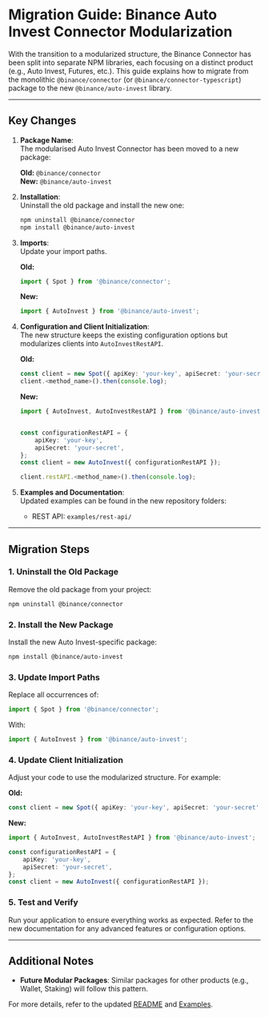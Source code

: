 # Migration Guide: Binance Auto Invest Connector Modularization

With the transition to a modularized structure, the Binance Connector has been split into separate NPM libraries, each focusing on a distinct product (e.g., Auto Invest, Futures, etc.). This guide explains how to migrate from the monolithic `@binance/connector` (or `@binance/connector-typescript`) package to the new `@binance/auto-invest` library.

---

## Key Changes

1. **Package Name**:  
   The modularised Auto Invest Connector has been moved to a new package:

    **Old:** `@binance/connector`  
     **New:** `@binance/auto-invest`

2. **Installation**:  
   Uninstall the old package and install the new one:

    ```bash
    npm uninstall @binance/connector
    npm install @binance/auto-invest
    ```

3. **Imports**:  
   Update your import paths.

    **Old:**

    ```typescript
    import { Spot } from '@binance/connector';
    ```

    **New:**

    ```typescript
    import { AutoInvest } from '@binance/auto-invest';
    ```

4. **Configuration and Client Initialization**:  
   The new structure keeps the existing configuration options but modularizes clients into `AutoInvestRestAPI`.

    **Old:**

    ```typescript
    const client = new Spot({ apiKey: 'your-key', apiSecret: 'your-secret' });
    client.<method_name>().then(console.log);
    ```

    **New:**

    ```typescript
    import { AutoInvest, AutoInvestRestAPI } from '@binance/auto-invest';


    const configurationRestAPI = {
        apiKey: 'your-key',
        apiSecret: 'your-secret',
    };
    const client = new AutoInvest({ configurationRestAPI });

    client.restAPI.<method_name>().then(console.log);
    ```

5. **Examples and Documentation**:  
   Updated examples can be found in the new repository folders:
    - REST API: `examples/rest-api/`

---

## Migration Steps

### 1. Uninstall the Old Package

Remove the old package from your project:

```bash
npm uninstall @binance/connector
```

### 2. Install the New Package

Install the new Auto Invest-specific package:

```bash
npm install @binance/auto-invest
```

### 3. Update Import Paths

Replace all occurrences of:

```typescript
import { Spot } from '@binance/connector';
```

With:

```typescript
import { AutoInvest } from '@binance/auto-invest';
```

### 4. Update Client Initialization

Adjust your code to use the modularized structure. For example:

**Old:**

```typescript
const client = new Spot({ apiKey: 'your-key', apiSecret: 'your-secret' });
```

**New:**

```typescript
import { AutoInvest, AutoInvestRestAPI } from '@binance/auto-invest';

const configurationRestAPI = {
    apiKey: 'your-key',
    apiSecret: 'your-secret',
};
const client = new AutoInvest({ configurationRestAPI });
```

### 5. Test and Verify

Run your application to ensure everything works as expected. Refer to the new documentation for any advanced features or configuration options.

---

## Additional Notes

- **Future Modular Packages**: Similar packages for other products (e.g., Wallet, Staking) will follow this pattern.

For more details, refer to the updated [README](../README.md) and [Examples](../examples/).
